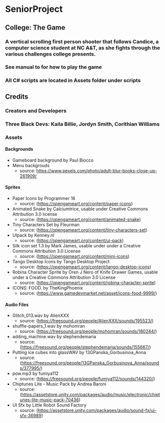 # SeniorProject
## College: The Game
### A vertical scrolling first person shooter that follows Candice, a computer science student at NC A&T, as she fights through the various challenges college presents.
### See manual to for how to play the game
### All C# scripts are located in Assets folder under scripts

## Credits
### Creators and Developers
### Three Black Devs: Kaila Billie, Jordyn Smith, Corithian Williams

### Assets
#### Backgrounds
- Gameboard background by Paul Biocco
- Menu backgrouds 
    - source:  https://www.pexels.com/photo/adult-blur-books-close-up-261909/
#### Sprites
- Paper Icons by Programmer 16 
    - source: (https://opengameart.org/content/paper-icons)
- Animated Snake by Calciumtrice, usable under Creative Commons Attribution 3.0 license
    - source: (https://opengameart.org/content/animated-snake)
- Tiny Characters Set by Fleurman
    - source: (https://opengameart.org/content/tiny-characters-set)
- UIpack by Kenney.nl
    - source: (https://opengameart.org/content/ui-pack)
- Silk icon set 1.3 by Mark James, usable under under a Creative Commons Attribution 3.0 License
    - source: (https://opengameart.org/content/mini-icons)
- Tango Desktop Icons by Tango Desktop Project
    - source: (https://opengameart.org/content/tango-desktop-icons)
- Robina Character Sprite by Oren J Nero of Knife Drawer Games, usable under a Creative Commons Attribution 3.0 License
    - source: (https://opengameart.org/content/robina-character-sprite)
- ICONS: FOOD. by TheKingPhoenix
    - source: (https://www.gamedevmarket.net/asset/icons-food-9999/)

#### Audio Files
- Glitch_013.wav by AlienXXX
    - source: (https://freesound.org/people/AlienXXX/sounds/195523/)
- shuffle-papers_1.wav by mohomran
    - source: (https://freesound.org/people/mohomran/sounds/180244/)
- adding_machine.wav by stephendemaria
    - source: (https://freesound.org/people/stephendemaria/sounds/155667/)
- Putting ice cubes into glassWAV by 13GPanska_Gorbusinoa_Anna
    - source: (https://freesound.org/people/13GPanska_Gorbusinova_Anna/sounds/377995/)
- pow.mp3 by fumiya112
    - source: (https://freesound.org/people/fumiya112/sounds/144320/)
- Chiptunes Lite - Music Pack by Andrea Baroni
    - source: (https://assetstore.unity.com/packages/audio/music/electronic/chiptunes-lite-music-pack-70436)
- UI Sfx by Little Robot Sound Factory
    - source: (https://assetstore.unity.com/packages/audio/sound-fx/ui-sfx-36989)
    





